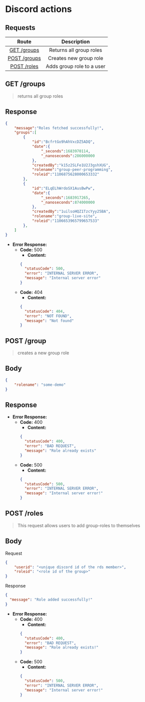 # Discord actions


## **Requests**

|                         Route                          |          Description          |
|:------------------------------------------------------:|:-----------------------------:|
|           [GET /groups](#get-groups)                   |    Returns all group roles    |
|          [POST /groups](#post-groups)                  |     Creates new group role    |
| [POST /roles](#post-roles) | Adds group role to a user |                               |

## **GET /groups**

> returns all group roles

## Response

```json
{
    "message":"Roles fetched successfully!",
    "groups":[
        {
            "id":"BcfrtGo9hAhVxcDZ5ADQ",
            "date":{
                "_seconds":1683970114,
                "_nanoseconds":286000000
            },
            "createdBy":"k15z2SLFe1U2J3gshXUG",
            "rolename":"group-peer-programming",
            "roleid":"1106875628000653332"
        },
        {
            "id":"ELqELhWrdoSX1AusBwPw",
            "date":{
                "_seconds":1683917265,
                "_nanoseconds":874000000
            },
            "createdBy":"1uilsoHQZ1TzcYyy25BA",
            "rolename":"group-live-site",
            "roleid":"1106653965799657533"
        },
    ]
}

```
- **Error Response:**
  - **Code:** 500
    - **Content:** 
    ```json
    {
      "statusCode": 500,
      "error": "INTERNAL SERVER ERROR",
      "message": "Internal server error"
    }
    ```
  - **Code:** 404
    - **Content:** 
    ```json
    {
      "statusCode": 404,
      "error": "NOT FOUND",
      "message": "Not found"
    }
    ```

## **POST /group**
> creates a new group role
## Body

```json
{
    "rolename": "some-demo"
}
```

## Response


- **Error Response:**
  - **Code:** 400
    - **Content:**
    ```json
    {
      "statusCode": 400,
      "error": "BAD REQUEST",
      "message": "Role already exists"
    }
    ```
  - **Code:** 500
    - **Content:**
    ```json
    {
      "statusCode": 500,
      "error": "INTERNAL SERVER ERROR",
      "message": "Internal server error!"
    }
    ```

## **POST /roles**

> This request allows users to add group-roles to themselves

## Body

Request

```json
{
    "userid": "<unique discord id of the rds member>",
    "roleid": "<role id of the group>"
}
```

Response

```json
{
  "message": "Role added successfully!"
}
```
- **Error Response:**
  - **Code:** 400
    - **Content:** 
    ```json
    {
      "statusCode": 400,
      "error": "BAD REQUEST",
      "message": "Role already exists!"
    }
    ```
  - **Code:** 500
    - **Content:** 
    ```json
    {
      "statusCode": 500,
      "error": "INTERNAL SERVER ERROR",
      "message": "Internal server error!"
    }
    ```
